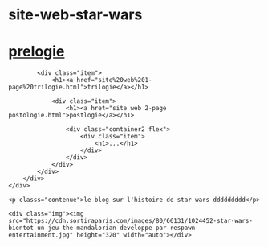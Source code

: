 # site-web-star-wars
<html>
<head class="lien-css">
    <title>star wars blog</title>
    <link href="style.css.css" rel="stylesheet" type="text/css">
    <link rel="preconnect" href="https://fonts.googleapis.com">
    <link rel="preconnect" href="https://fonts.gstatic.com" crossorigin="">
    <link href="https://fonts.googleapis.com/css2?family=Oswald&amp;family=Roboto:wght@400;700&amp;display=swap" rel="stylesheet" type="text/css">
</head>

<body>
    <div class="container1 flex">
        <div class="item">
            <h1><a href="site%20web%201-page%20prelogie.html">prelogie</a></h1>

            <div class="item">
                <h1><a href="site%20web%201-page%20trilogie.html">trilogie</a></h1>

                <div class="item">
                    <h1><a hret="site web 2-page postologie.html">postlogie</a></h1>

                    <div class="container2 flex">
                        <div class="item">
                            <h1>...</h1>
                        </div>
                    </div>
                </div>
            </div>
        </div>
    </div>

    <p classs="contenue">le blog sur l'histoire de star wars ddddddddd</p>

    <div class="img"><img src="https://cdn.sortiraparis.com/images/80/66131/1024452-star-wars-bientot-un-jeu-the-mandalorian-developpe-par-respawn-entertainment.jpg" height="320" width="auto"></div>
</body>
</html>

